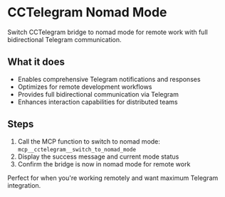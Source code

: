 # CCTelegram Nomad Mode

Switch CCTelegram bridge to nomad mode for remote work with full bidirectional Telegram communication.

## What it does

- Enables comprehensive Telegram notifications and responses
- Optimizes for remote development workflows  
- Provides full bidirectional communication via Telegram
- Enhances interaction capabilities for distributed teams

## Steps

1. Call the MCP function to switch to nomad mode: `mcp__cctelegram__switch_to_nomad_mode`
2. Display the success message and current mode status
3. Confirm the bridge is now in nomad mode for remote work

Perfect for when you're working remotely and want maximum Telegram integration.
